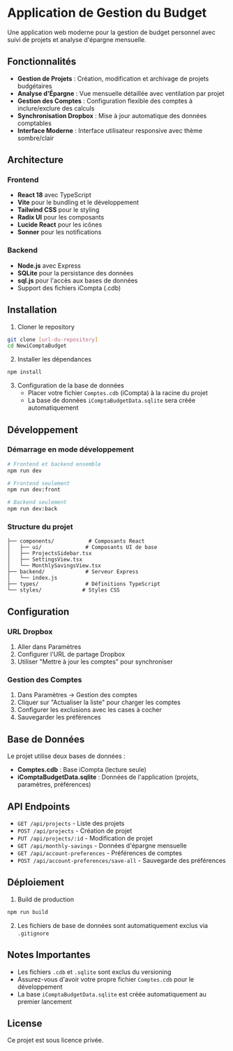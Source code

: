 
# Application de Gestion du Budget

Une application web moderne pour la gestion de budget personnel avec suivi de projets et analyse d'épargne mensuelle.

## Fonctionnalités

- **Gestion de Projets** : Création, modification et archivage de projets budgétaires
- **Analyse d'Épargne** : Vue mensuelle détaillée avec ventilation par projet
- **Gestion des Comptes** : Configuration flexible des comptes à inclure/exclure des calculs
- **Synchronisation Dropbox** : Mise à jour automatique des données comptables
- **Interface Moderne** : Interface utilisateur responsive avec thème sombre/clair

## Architecture

### Frontend
- **React 18** avec TypeScript
- **Vite** pour le bundling et le développement
- **Tailwind CSS** pour le styling
- **Radix UI** pour les composants
- **Lucide React** pour les icônes
- **Sonner** pour les notifications

### Backend
- **Node.js** avec Express
- **SQLite** pour la persistance des données
- **sql.js** pour l'accès aux bases de données
- Support des fichiers iCompta (.cdb)

## Installation

1. Cloner le repository
```bash
git clone [url-du-repository]
cd NewiComptaBudget
```

2. Installer les dépendances
```bash
npm install
```

3. Configuration de la base de données
   - Placer votre fichier `Comptes.cdb` (iCompta) à la racine du projet
   - La base de données `iComptaBudgetData.sqlite` sera créée automatiquement

## Développement

### Démarrage en mode développement

```bash
# Frontend et backend ensemble
npm run dev

# Frontend seulement
npm run dev:front

# Backend seulement
npm run dev:back
```

### Structure du projet

```
├── components/           # Composants React
│   ├── ui/              # Composants UI de base
│   ├── ProjectsSidebar.tsx
│   ├── SettingsView.tsx
│   └── MonthlySavingsView.tsx
├── backend/             # Serveur Express
│   └── index.js
├── types/               # Définitions TypeScript
└── styles/             # Styles CSS
```

## Configuration

### URL Dropbox
1. Aller dans Paramètres
2. Configurer l'URL de partage Dropbox
3. Utiliser "Mettre à jour les comptes" pour synchroniser

### Gestion des Comptes
1. Dans Paramètres → Gestion des comptes
2. Cliquer sur "Actualiser la liste" pour charger les comptes
3. Configurer les exclusions avec les cases à cocher
4. Sauvegarder les préférences

## Base de Données

Le projet utilise deux bases de données :

- **Comptes.cdb** : Base iCompta (lecture seule)
- **iComptaBudgetData.sqlite** : Données de l'application (projets, paramètres, préférences)

## API Endpoints

- `GET /api/projects` - Liste des projets
- `POST /api/projects` - Création de projet
- `PUT /api/projects/:id` - Modification de projet
- `GET /api/monthly-savings` - Données d'épargne mensuelle
- `GET /api/account-preferences` - Préférences de comptes
- `POST /api/account-preferences/save-all` - Sauvegarde des préférences

## Déploiement

1. Build de production
```bash
npm run build
```

2. Les fichiers de base de données sont automatiquement exclus via `.gitignore`

## Notes Importantes

- Les fichiers `.cdb` et `.sqlite` sont exclus du versioning
- Assurez-vous d'avoir votre propre fichier `Comptes.cdb` pour le développement
- La base `iComptaBudgetData.sqlite` est créée automatiquement au premier lancement

## License

Ce projet est sous licence privée.